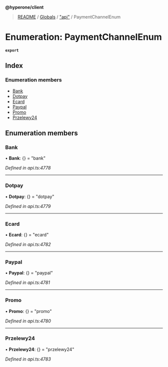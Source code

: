 **@hyperone/client**

> [README](../README.md) / [Globals](../globals.md) / ["api"](../modules/_api_.md) / PaymentChannelEnum

# Enumeration: PaymentChannelEnum

**`export`** 

## Index

### Enumeration members

* [Bank](_api_.paymentchannelenum.md#bank)
* [Dotpay](_api_.paymentchannelenum.md#dotpay)
* [Ecard](_api_.paymentchannelenum.md#ecard)
* [Paypal](_api_.paymentchannelenum.md#paypal)
* [Promo](_api_.paymentchannelenum.md#promo)
* [Przelewy24](_api_.paymentchannelenum.md#przelewy24)

## Enumeration members

### Bank

•  **Bank**: {} = "bank"

*Defined in api.ts:4778*

___

### Dotpay

•  **Dotpay**: {} = "dotpay"

*Defined in api.ts:4779*

___

### Ecard

•  **Ecard**: {} = "ecard"

*Defined in api.ts:4782*

___

### Paypal

•  **Paypal**: {} = "paypal"

*Defined in api.ts:4781*

___

### Promo

•  **Promo**: {} = "promo"

*Defined in api.ts:4780*

___

### Przelewy24

•  **Przelewy24**: {} = "przelewy24"

*Defined in api.ts:4783*
